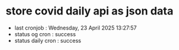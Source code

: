 # store covid daily api as json data

- last cronjob : Wednesday, 23 April 2025 13:27:57
- status og cron : success
- status daily cron : success
      
      